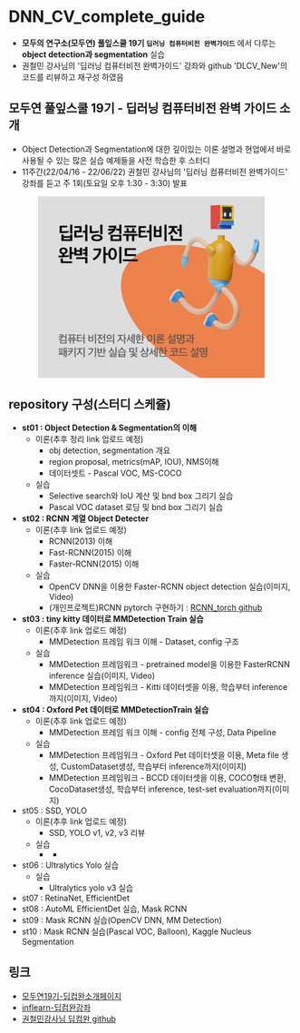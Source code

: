 # DNN_CV_complete_guide
* **모두의 연구소(모두연) 풀잎스쿨 19기 `딥러닝 컴퓨터비전 완벽가이드`** 에서 다루는 **object detection과 segmentation** 실습
* 권철민 강사님의 '딥러닝 컴퓨터비전 완벽가이드' 강좌와 github 'DLCV_New'의 코드를 리뷰하고 재구성 하였음
  
## 모두연 풀잎스쿨 19기 - 딥러닝 컴퓨터비전 완벽 가이드 소개
* Object Detection과 Segmentation에 대한 깊이있는 이론 설명과 현업에서 바로 사용될 수 있는 많은 실습 예제들을 사전 학습한 후 스터디
* 11주간(22/04/16 - 22/06/22) 권철민 강사님의 '딥러닝 컴퓨터비전 완벽가이드' 강좌를 듣고 주 1회(토요일 오후 1:30 - 3:30) 발표
<p align="center">
<img src="https://github.com/duc-ke/DNN_CV_complete_guide/blob/main/imgs/modu_img.png" width="400" align="center">
</p>
  
## repository 구성(스터디 스케쥴)
* **st01 : Object Detection & Segmentation의 이해**
  * 이론(추후 정리 link 업로드 예정)
    * obj detection, segmentation 개요
    * region proposal, metrics(mAP, IOU), NMS이해
    * 데이터셋트 - Pascal VOC, MS-COCO
  * 실습
    * Selective search와 IoU 계산 및 bnd box 그리기 실습
    * Pascal VOC dataset 로딩 및 bnd box 그리기 실습
* **st02 : RCNN 계열 Object Detecter**
  * 이론(추후 link 업로드 예정)
    * RCNN(2013) 이해
    * Fast-RCNN(2015) 이해
    * Faster-RCNN(2015) 이해
  * 실습
    * OpenCV DNN을 이용한 Faster-RCNN object detection 실습(이미지, Video)
    * (개인프로젝트)RCNN pytorch 구현하기 : [RCNN_torch github](https://github.com/duc-ke/RCNN_torch)
* **st03 : tiny kitty 데이터로 MMDetection Train 실습**
  * 이론(추후 link 업로드 예정)
    * MMDetection 프레임 워크 이해 - Dataset, config 구조
  * 실습
    * MMDetection 프레임워크 - pretrained model을 이용한 FasterRCNN inference 실습(이미지, Video)
    * MMDetection 프레임워크 - Kitti 데이터셋을 이용, 학습부터 inference까지(이미지, Video)
* **st04 : Oxford Pet 데이터로 MMDetectionTrain 실습**
  * 이론(추후 link 업로드 예정)
    * MMDetection 프레임 워크 이해 - config 전체 구성, Data Pipeline
  * 실습
    * MMDetection 프레임워크 - Oxford Pet 데이터셋을 이용, Meta file 생성, CustomDataset생성, 학습부터 inference까지(이미지)
    * MMDetection 프레임워크 - BCCD 데이터셋을 이용, COCO형태 변환, CocoDataset생성, 학습부터 inference, test-set evaluation까지(이미지)
* st05 : SSD, YOLO
  * 이론(추후 link 업로드 예정)
    * SSD, YOLO v1, v2, v3 리뷰
  * 실습
    * -
* st06 : Ultralytics Yolo 실습
  * 실습
    * Ultralytics yolo v3 실습
* st07 : RetinaNet, EfficientDet
* st08 : AutoML EfficientDet 실습, Mask RCNN
* st09 : Mask RCNN 실습(OpenCV DNN, MM Detection)
* st10 : Mask RCNN 실습(Pascal VOC, Balloon), Kaggle Nucleus Segmentation

 
## 링크
* [모두연19기-딥컵완소개페이지](https://modulabs.co.kr/product/flip18th-7042-2022-03-23-100228/)
* [inflearn-딥컴완강좌](https://www.inflearn.com/course/%EB%94%A5%EB%9F%AC%EB%8B%9D-%EC%BB%B4%ED%93%A8%ED%84%B0%EB%B9%84%EC%A0%84-%EC%99%84%EB%B2%BD%EA%B0%80%EC%9D%B4%EB%93%9C/)
* [권철민강사님 딥컴완 github](https://github.com/chulminkw/DLCV_New)
